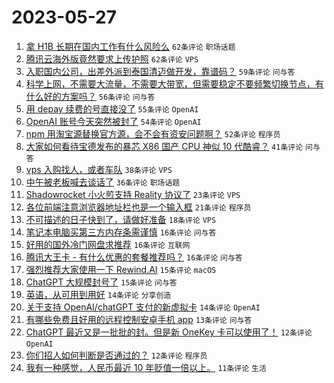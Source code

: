 # 2023-05-27

1. [拿 H1B 长期在国内工作有什么风险么](https://www.v2ex.com/t/943404) `62条评论` `职场话题`
1. [腾讯云海外版竟然要求上传护照](https://www.v2ex.com/t/943347) `62条评论` `VPS`
1. [入职国内公司，出差外派到泰国清迈做开发，靠谱码？](https://www.v2ex.com/t/943475) `59条评论` `问与答`
1. [科学上网，不需要大流量，不需要大带宽，但需要稳定不要频繁切换节点，有什么好的方案吗？](https://www.v2ex.com/t/943430) `56条评论` `问与答`
1. [用 depay 续费的号直接没了](https://www.v2ex.com/t/943370) `55条评论` `OpenAI`
1. [OpenAI 账号今天突然被封了](https://www.v2ex.com/t/943395) `54条评论` `OpenAI`
1. [npm 用淘宝源替换官方源，会不会有资安问题啊？](https://www.v2ex.com/t/943410) `52条评论` `程序员`
1. [大家如何看待宝德发布的暴芯 X86 国产 CPU 神似 10 代酷睿？](https://www.v2ex.com/t/943346) `41条评论` `问与答`
1. [vps 入购找人，或者车队](https://www.v2ex.com/t/943412) `38条评论` `VPS`
1. [中午被老板喊去谈话了](https://www.v2ex.com/t/943429) `36条评论` `职场话题`
1. [Shadowrocket 小火煎支持 Reality 协议了](https://www.v2ex.com/t/943345) `23条评论` `VPS`
1. [各位前端注意浏览器地址栏也是一个输入框](https://www.v2ex.com/t/943427) `21条评论` `程序员`
1. [不可描述的日子快到了，请做好准备](https://www.v2ex.com/t/943482) `18条评论` `VPS`
1. [笔记本电脑买第三方内存条需谨慎](https://www.v2ex.com/t/943394) `16条评论` `问与答`
1. [好用的国外冷门网盘求推荐](https://www.v2ex.com/t/943372) `16条评论` `互联网`
1. [腾讯大王卡 - 有什么优惠的套餐推荐吗？](https://www.v2ex.com/t/943356) `16条评论` `问与答`
1. [强烈推荐大家使用一下 Rewind.AI](https://www.v2ex.com/t/943472) `15条评论` `macOS`
1. [ChatGPT 大规模封号了](https://www.v2ex.com/t/943435) `15条评论` `问与答`
1. [英语，从可用到用好](https://www.v2ex.com/t/943426) `14条评论` `分享创造`
1. [关于支持 OpenAI/chatGPT 支付的新虚拟卡](https://www.v2ex.com/t/943415) `14条评论` `OpenAI`
1. [有哪些免费且好用的远程控制安卓手机 app](https://www.v2ex.com/t/943341) `13条评论` `问与答`
1. [ChatGPT 最近又是一批批的封。但是新 OneKey 卡可以使用了！](https://www.v2ex.com/t/943486) `12条评论` `OpenAI`
1. [你们招人如何判断是否通过的？](https://www.v2ex.com/t/943479) `12条评论` `程序员`
1. [我有一种感觉，人民币最近 10 年贬值一倍以上。](https://www.v2ex.com/t/943481) `11条评论` `生活`
